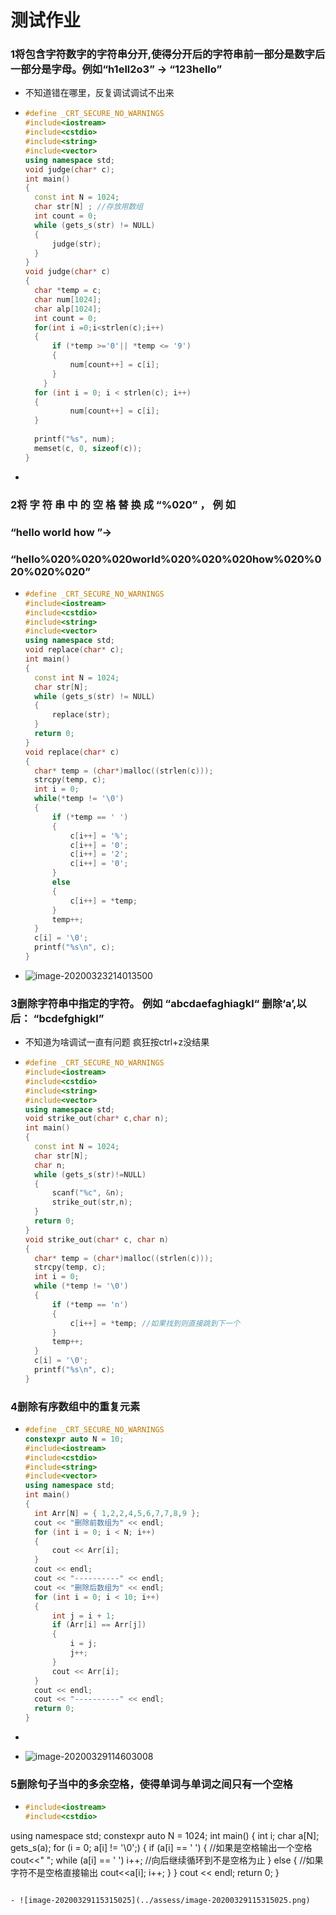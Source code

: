 

# 测试作业

### 1将包含字符数字的字符串分开,使得分开后的字符串前一部分是数字后一部分是字母。例如“h1ell2o3” -> “123hello”

- 不知道错在哪里，反复调试调试不出来

- ```c++
  #define _CRT_SECURE_NO_WARNINGS
  #include<iostream>
  #include<cstdio>
  #include<string>
  #include<vector>
  using namespace std;
  void judge(char* c);
  int main() 
  {
  	const int N = 1024;
  	char str[N] ; //存放用数组
  	int count = 0;
  	while (gets_s(str) != NULL) 
  	{
  		judge(str);
  	}
  }
  void judge(char* c)
  {
  	char *temp = c;
  	char num[1024];
  	char alp[1024];
  	int count = 0;
  	for(int i =0;i<strlen(c);i++)
  	{
  		if (*temp >='0'|| *temp <= '9')
  		{
  			num[count++] = c[i];
  		}
      }
  	for (int i = 0; i < strlen(c); i++)
  	{
  			num[count++] = c[i];
  	}
  	
  	printf("%s", num);
  	memset(c, 0, sizeof(c));
  }
  ```

- 

### 2将 字 符 串 中 的 空 格 替 换 成 “%020” ， 例 如

### “hello world how ”->

### “hello%020%020%020world%020%020%020how%020%020%020%020”

- ```c++
  #define _CRT_SECURE_NO_WARNINGS
  #include<iostream>
  #include<cstdio>
  #include<string>
  #include<vector>
  using namespace std;
  void replace(char* c);
  int main() 
  {
  	const int N = 1024;
  	char str[N];
  	while (gets_s(str) != NULL)
  	{
  		replace(str);
  	}
  	return 0;
  }
  void replace(char* c)
  {
  	char* temp = (char*)malloc((strlen(c)));
  	strcpy(temp, c);
  	int i = 0;
  	while(*temp != '\0')
  	{
  		if (*temp == ' ')
  		{
  			c[i++] = '%';
  			c[i++] = '0';
  			c[i++] = '2';
  			c[i++] = '0';
  		}
  		else
  		{
  			c[i++] = *temp;
  		}
  		temp++;
  	}
  	c[i] = '\0';
  	printf("%s\n", c);
  }
  ```

- ![image-20200323214013500](../assess/image-20200323214013500.png)

### 3删除字符串中指定的字符。 例如 “abcdaefaghiagkl“ 删除‘a’,以后： “bcdefghigkl”

- 不知道为啥调试一直有问题 疯狂按ctrl+z没结果

- ```c++
  #define _CRT_SECURE_NO_WARNINGS
  #include<iostream>
  #include<cstdio>
  #include<string>
  #include<vector>
  using namespace std;
  void strike_out(char* c,char n);
  int main()
  {
  	const int N = 1024;
  	char str[N];
  	char n;
  	while (gets_s(str)!=NULL)
  	{
  		scanf("%c", &n);
  		strike_out(str,n);
  	}
  	return 0;
  }
  void strike_out(char* c, char n)
  {
  	char* temp = (char*)malloc((strlen(c)));
  	strcpy(temp, c);
  	int i = 0;
  	while (*temp != '\0')
  	{
  		if (*temp == 'n')
  		{
  			c[i++] = *temp; //如果找到则直接跳到下一个
  		}
  		temp++;
  	}
  	c[i] = '\0';
  	printf("%s\n", c);
  }
  ```

### 4删除有序数组中的重复元素

- ```c++
  #define _CRT_SECURE_NO_WARNINGS
  constexpr auto N = 10;
  #include<iostream>
  #include<cstdio>
  #include<string>
  #include<vector>
  using namespace std;
  int main()
  {
  	int Arr[N] = { 1,2,2,4,5,6,7,7,8,9 };	
  	cout << "删除前数组为" << endl;
  	for (int i = 0; i < N; i++)
  	{
  		cout << Arr[i];
  	}
  	cout << endl;
  	cout << "----------" << endl;
  	cout << "删除后数组为" << endl;
  	for (int i = 0; i < 10; i++)
  	{
  		int j = i + 1;
  		if (Arr[i] == Arr[j])
  		{
  			i = j;
  			j++;
  		}
  		cout << Arr[i];
  	}
  	cout << endl;
  	cout << "----------" << endl;
  	return 0;
  }
  
  ```

- 

- ![image-20200329114603008](../assess/image-20200329114603008.png)

### 5删除句子当中的多余空格，使得单词与单词之间只有一个空格

- ```c++
  #include<iostream>  
  #include<cstdio>
using namespace std;
  constexpr auto N = 1024;
  int main()
  {
      int i;
      char a[N];
      gets_s(a);
      for (i = 0; a[i] != '\0';) {
          if (a[i] == ' ') {          //如果是空格输出一个空格
              cout<<" ";
              while (a[i] == ' ') i++; //向后继续循环到不是空格为止
          }
          else {                      //如果字符不是空格直接输出
              cout<<a[i];
              i++;
          }
      }
      cout << endl;
      return 0;
  }
  ```
  
- ![image-20200329115315025](../assess/image-20200329115315025.png)

